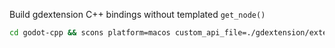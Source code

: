 Build gdextension C++ bindings without templated `get_node()`

```bash
cd godot-cpp && scons platform=macos custom_api_file=./gdextension/extension_api.json generate_template_get_node=false
```
